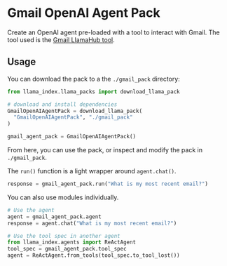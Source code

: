# Gmail OpenAI Agent Pack

Create an OpenAI agent pre-loaded with a tool to interact with Gmail. The tool used is the [Gmail LlamaHub tool](https://llamahub.ai/l/tools-gmail).

## Usage

You can download the pack to a the `./gmail_pack` directory:

```python
from llama_index.llama_packs import download_llama_pack

# download and install dependencies
GmailOpenAIAgentPack = download_llama_pack(
  "GmailOpenAIAgentPack", "./gmail_pack"
)

gmail_agent_pack = GmailOpenAIAgentPack()
```

From here, you can use the pack, or inspect and modify the pack in `./gmail_pack`.

The `run()` function is a light wrapper around `agent.chat()`.

```python
response = gmail_agent_pack.run("What is my most recent email?")
```

You can also use modules individually.

```python
# Use the agent
agent = gmail_agent_pack.agent
response = agent.chat("What is my most recent email?")

# Use the tool spec in another agent
from llama_index.agents import ReActAgent
tool_spec = gmail_agent_pack.tool_spec
agent = ReActAgent.from_tools(tool_spec.to_tool_lost())
```

